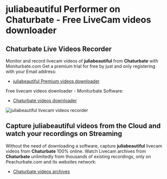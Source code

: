 # juliabeautiful Performer on Chaturbate - Free LiveCam videos downloader

## Chaturbate Live Videos Recorder

Monitor and record livecam videos of **juliabeautiful** from **Chaturbate** with Moniturbate.com
Get a premium trial for free by just and only registering with your Email address:
* [juliabeautiful Premium videos downloader](https://moniturbate.com/request-demo-licence-key.html)

Free livecam videos downloader - Moniturbate Software:
* [Chaturbate videos downloader](https://moniturbate.com/moniturbate-download-software.html)

![juliabeautiful livecam videos recorder](https://peachurnet.com/templates/moniturbate-software.png)


## Capture juliabeautiful videos from the Cloud and watch your recordings on Streaming

Without the need of downloading a software, capture **juliabeautiful** livecam videos from **Chaturbate** 100% online.
Watch Livecam archives from **Chaturbate** unlimitedly from thousands of existing recordings, only on Peachurbate.com and its websites network:
* [Chaturbate videos archives](https://peachurnet.com/)